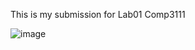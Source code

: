 This is my submission for Lab01 Comp3111


![image](https://github.com/Richard-Takasumi/Comp3111LEx/assets/30628564/e7bf820e-add4-4c21-aaf9-04e5e5de4858)
